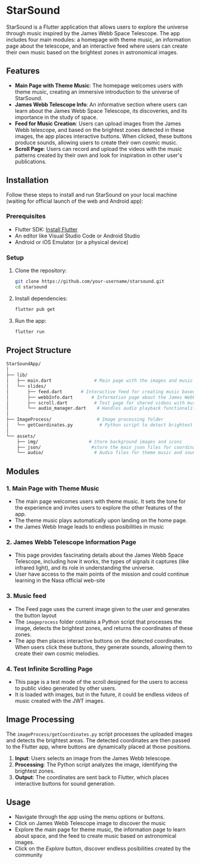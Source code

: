 # StarSound

StarSound is a Flutter application that allows users to explore the universe through music inspired by the James Webb Space Telescope. The app includes four main modules: a homepage with theme music, an information page about the telescope, and an interactive feed where users can create their own music based on the brightest zones in astronomical images.

## Features

- **Main Page with Theme Music**: The homepage welcomes users with theme music, creating an immersive introduction to the universe of StarSound.
- **James Webb Telescope Info**: An informative section where users can learn about the James Webb Space Telescope, its discoveries, and its importance in the study of space.
- **Feed for Music Creation**: Users can upload images from the James Webb telescope, and based on the brightest zones detected in these images, the app places interactive buttons. When clicked, these buttons produce sounds, allowing users to create their own cosmic music.
- **Scroll Page**: Users can record and upload the videos with the music patterns created by their own and look for inspiration in other user's publications.

## Installation

Follow these steps to install and run StarSound on your local machine (waiting for official launch of the web and Android app):

### Prerequisites

- Flutter SDK: [Install Flutter](https://docs.flutter.dev/get-started/install)
- An editor like Visual Studio Code or Android Studio
- Android or iOS Emulator (or a physical device)

### Setup

1. Clone the repository:
   ```bash
   git clone https://github.com/your-username/starsound.git
   cd starsound
   ```

2. Install dependencies:
   ```bash
   flutter pub get
   ```

3. Run the app:
   ```bash
   flutter run
   ```

## Project Structure

```bash
StarSoundApp/
│
├── lib/
│   ├── main.dart                # Main page with the images and music
│   └── slides/
│       ├── feed.dart       # Interactive feed for creating music based on images
│       ├── webbInfo.dart       # Information page about the James Webb Space Telescope
│       ├── scroll.dart          # Test page for shared videos with music
│       └── audio_manager.dart    # Handles audio playback functionality
│
├── ImageProcess/                 # Image processing folder
│   └── getCoordinates.py          # Python script to detect brightest zones and return coordinates
│
└── assets/
    ├── img/                   # Store background images and icons
    ├── json/                   #store the main json files for coordinates and image display info
    └── audio/                   # Audio files for theme music and sound generation
```

## Modules

### 1. **Main Page with Theme Music**
   - The main page welcomes users with theme music. It sets the tone for the experience and invites users to explore the other features of the app.
   - The theme music plays automatically upon landing on the home page.
   - the James Webb Image leads to endless posibilities in music

### 2. **James Webb Telescope Information Page**
   - This page provides fascinating details about the James Webb Space Telescope, including how it works, the types of signals it captures (like infrared light), and its role in understanding the universe.
   - User have access to the main points of the mission and could continue learning in the Nasa official web-site

### 3. **Music feed**
   - The Feed page uses the current image given to the user and generates the button layout
   - The `imageprocess` folder contains a Python script that processes the image, detects the brightest zones, and returns the coordinates of these zones.
   - The app then places interactive buttons on the detected coordinates. When users click these buttons, they generate sounds, allowing them to create their own cosmic melodies.

### 4. **Test Infinite Scrolling Page**
   - This page is a test mode of the scroll designed for the users to access to public video generated by other users.
   - It is loaded with images, but in the future, it could be endless videos of music created with the JWT images.

## Image Processing

The `imageProcess/getCoordinates.py` script processes the uploaded images and detects the brightest areas. The detected coordinates are then passed to the Flutter app, where buttons are dynamically placed at those positions.

1. **Input**: Users selects an image from the James Webb telescope.
2. **Processing**: The Python script analyzes the image, identifying the brightest zones.
3. **Output**: The coordinates are sent back to Flutter, which places interactive buttons for sound generation.

## Usage

- Navigate through the app using the menu options or buttons.
- Click on James Webb Telescope image to discover the music
- Explore the main page for theme music, the information page to learn about space, and the feed to create music based on astronomical images.
- Click on the *Explore* button, discover endless posibilities created by the community